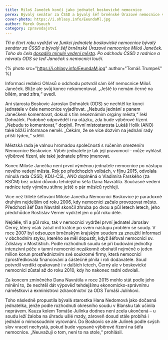 ```yaml
---
title: Miloš Janeček končí jako jednatel boskovické nemocnice
perex: Bývalý senátor za ČSSD a bývalý šéf brněnské Úrazové nemocnice vydržel ve funkci jednatele boskovické nemocnice tři a čtvrt roku; po odchodu ČSSD z radnice a návratu ODS se s nemocnicí loučí.
cover-photo: https://i.ohlasy.info/EeundaMl.jpg
author: Marek Osouch
category: zpravodajství
---
```


*Tři a čtvrt roku vydržel ve funkci jednatele boskovické nemocnice bývalý senátor za ČSSD a bývalý šéf brněnské Úrazové nemocnice Miloš Janeček. Toho do čela [dosadilo minulé vedení města](http://www.ohlasy.info/clanky/2015/12/novy-jednatel-nemocnice.html). Po odchodu ČSSD z radnice a návratu ODS se teď Janeček s nemocnicí loučí.*

{% photo src="https://i.ohlasy.info/EeundaM.jpg" author="Tomáš Trumpeš" %}

Informaci redakci Ohlasů o odchodu potvrdil sám šéf nemocnice Miloš Janeček. Blíže ale svůj konec nekomentoval. „Ještě to nemám černé na bílém, snad zítra,“ uvedl.

Ani starosta Boskovic Jaroslav Dohnálek (ODS) se nechtěl ke konci jednatele v čele nemocnice vyjadřovat. „Nebudu jednání s panem Janečkem komentovat, dokud s tím neseznámím orgány města,“ řekl Dohnálek. Podobně odpověděl i na otázku, zda bude výběrové řízení. „Nebudu to komentovat,“ doplnil. První místostarosta Lukáš Holík (ANO) také bližší informace neměl. „Čekám, že se více dozvím na jednání rady příští týden,“ sdělil.

Městská rada je valnou hromadou společnosti s ručením omezením Nemocnice Boskovice. Výběr jednatele je tak její pravomocí – může vyhlásit výběrové řízení, ale také jednatele přímo jmenovat.

Konec Miloše Janečka není první výměnou jednatele nemocnice po nástupu nového vedení města. Rok po předchozích volbách, v říjnu 2015, odvolala minulá rada ČSSD, KDU-ČSL, ANO doplněná o Vladimíra Farského (za KSČM) bez udání důvodu tehdejšího šéfa Dana Navrátila. Současné vedení radnice tedy výměnu stihne ještě o pár měsíců rychleji.

Více než tříleté šéfování Miloše Janečka Nemocnici Boskovice je paradoxně druhým nejdelším od roku 2006, kdy nemocnici začalo provozovat město. Předchozí šéf Dan Navrátil skončil zhruba po dvou a půl letech letech, jeho předchůdce Rostislav Verner vydržel jen o půl roku déle.

Nejdéle, tři a půl roku, tak v nemocnici vydržel první jednatel Jaroslav Černý, který však začal mít krátce po svém nástupu problém se soudy. V roce 2007 byl odsouzen brněnským krajským soudem za zneužití informací v obchodním styku, kterého se měl dopustit, když šéfoval nemocnici sv. Zdislavy v Mostištích. Podle rozhodnutí soudu se při budování jednotky intenzivní péče v tamní nemocnici nezákonně obohatil nejméně o jeden milion korun prostřednictvím své soukromé firmy, která nemocnici zprostředkovala financování a částečně plnila i roli dodavatele. Soud potvrdil verdikt opakovaně i v dalších letech, Černý ale v boskovické nemocnici zůstal až do roku 2010, kdy ho nakonec radní odvolali.

Za koncem zmíněného Dana Navrátila v roce 2015 mohlo stát podle jeho mínění to, že nechtěl dát výpověď tehdejšímu ekonomicko-správnímu náměstkovi a exministrovi zdravotnictví za ODS Tomáši Julínkovi.

Toho následně propustila bývalá starostka Hana Nedomová jako dočasná jednatelka, jenže podle rozhodnutí okresního soudu v Blansku tak učinila neprávem. Kauza kolem Tomáše Julínka dodnes není zcela ukončená – u soudu leží žaloba na úhradu ušlé mzdy, zároveň dosud stále probíhá i jednání o mimosoudním vyrovnání. Do Boskovic se ale Julínek podle svých slov vracet nechystá, pokud bude vypsané výběrové řízení na šéfa nemocnice. „Neuvažuji o tom, není to na stole,“ prohlásil.
